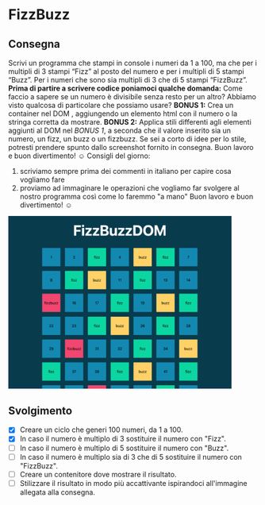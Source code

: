 # FizzBuzz 
## Consegna
Scrivi un programma che stampi in console i numeri da 1 a 100, ma che per i multipli di 3 stampi “Fizz” al posto del numero e per i multipli di 5 stampi “Buzz”.
 Per i numeri che sono sia multipli di 3 che di 5 stampi “FizzBuzz”.
 **Prima di partire a scrivere codice poniamoci qualche domanda:**
 Come faccio a sapere se un numero è divisibile senza resto per un altro?
 Abbiamo visto qualcosa di particolare che possiamo usare?
 **BONUS 1:**
 Crea un container nel DOM , aggiungendo un elemento html con il numero o la stringa corretta da mostrare.
 **BONUS 2:**
 Applica stili differenti agli elementi aggiunti al DOM nel *BONUS 1*, a seconda che il valore inserito sia un numero, un fizz, un buzz o un fizzbuzz.
 Se sei a corto di idee per lo stile, potresti prendere spunto dallo screenshot fornito in consegna.
 Buon lavoro e buon divertimento! :relaxed:
Consigli del giorno:
1. scriviamo sempre prima dei commenti in italiano per capire cosa vogliamo fare
2. proviamo ad immaginare le operazioni che vogliamo far svolgere al nostro programma così come lo faremmo "a mano"
Buon lavoro e buon divertimento! :relaxed:

<img src="./img/screenshot.png" width="450">

## Svolgimento
- [x] Creare un ciclo che generi 100 numeri, da 1 a 100.
- [x] In caso il numero è multiplo di 3 sostituire il numero con "Fizz".
- [ ] In caso il numero è multiplo di 5 sostituire il numero con "Buzz".
- [ ] In caso il numero è multiplo sia di 3 che di 5 sostituire il numero con "FizzBuzz".
- [ ] Creare un contenitore dove mostrare il risultato.
- [ ] Stilizzare il risultato in modo più accattivante ispirandoci all'immagine allegata alla consegna.